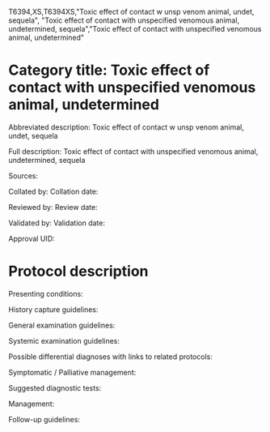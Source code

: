 T6394,XS,T6394XS,"Toxic effect of contact w unsp venom animal, undet, sequela", "Toxic effect of contact with unspecified venomous animal, undetermined, sequela","Toxic effect of contact with unspecified venomous animal, undetermined"
# Category title: Toxic effect of contact with unspecified venomous animal, undetermined

Abbreviated description: Toxic effect of contact w unsp venom animal, undet, sequela

Full description: Toxic effect of contact with unspecified venomous animal, undetermined, sequela

Sources:

Collated by:
Collation date:

Reviewed by:
Review date:

Validated by:
Validation date:

Approval UID:

# Protocol description

Presenting conditions:

History capture guidelines:

General examination guidelines:

Systemic examination guidelines:

Possible differential diagnoses with links to related protocols:

Symptomatic / Palliative management:

Suggested diagnostic tests:

Management:

Follow-up guidelines:
